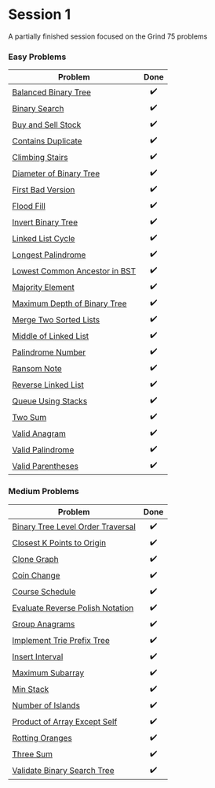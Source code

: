 # Session 1
A partially finished session focused on the Grind 75 problems

### Easy Problems
| Problem | Done  |
| ------- | :---: |
| [Balanced Binary Tree](https://leetcode.com/problems/balanced-binary-tree)  | :heavy_check_mark: |
| [Binary Search](https://leetcode.com/problems/binary-search)  | :heavy_check_mark: |
| [Buy and Sell Stock](https://leetcode.com/problems/best-time-to-buy-and-sell-stock)  | :heavy_check_mark: |
| [Contains Duplicate](https://leetcode.com/problems/contains-duplicate) | :heavy_check_mark:
| [Climbing Stairs](https://leetcode.com/problems/climbing-stairs) | :heavy_check_mark:
| [Diameter of Binary Tree](https://leetcode.com/problems/diameter-of-binary-tree) | :heavy_check_mark:
| [First Bad Version](https://leetcode.com/problems/first-bad-version/) | :heavy_check_mark:
| [Flood Fill](https://leetcode.com/problems/flood-fill)  | :heavy_check_mark:
| [Invert Binary Tree](https://leetcode.com/problems/invert-binary-tree)  | :heavy_check_mark:
| [Linked List Cycle](https://leetcode.com/problems/linked-list-cycle)  | :heavy_check_mark:
| [Longest Palindrome](https://leetcode.com/problems/longest-palindrome) | :heavy_check_mark:
| [Lowest Common Ancestor in BST](https://leetcode.com/problems/lowest-common-ancestor-of-a-binary-search-tree)  | :heavy_check_mark:
| [Majority Element](https://leetcode.com/problems/majority-element) | :heavy_check_mark:
| [Maximum Depth of Binary Tree](https://leetcode.com/problems/maximum-depth-of-binary-tree) | :heavy_check_mark:
| [Merge Two Sorted Lists](https://leetcode.com/problems/merge-two-sorted-lists)  | :heavy_check_mark:
| [Middle of Linked List](https://leetcode.com/problems/middle-of-the-linked-list) | :heavy_check_mark:
| [Palindrome Number](https://leetcode.com/problems/palindrom-number)  | :heavy_check_mark:
| [Ransom Note](https://leetcode.com/problems/ransom-note) | :heavy_check_mark:
| [Reverse Linked List](https://leetcode.com/problems/reverse-linked-list) | :heavy_check_mark:
| [Queue Using Stacks](https://leetcode.com/problems/implement-queue-using-stacks) | :heavy_check_mark:
| [Two Sum](https://leetcode.com/problems/two-sum)  | :heavy_check_mark:
| [Valid Anagram](https://leetcode.com/problems/valid-anagram)  | :heavy_check_mark:
| [Valid Palindrome](https://leetcode.com/problems/valid-palindrome)  | :heavy_check_mark:
| [Valid Parentheses](https://leetcode.com/problems/valid-parentheses)  | :heavy_check_mark:

### Medium Problems
| Problem | Done
| ------- | :---:
| [Binary Tree Level Order Traversal](https://leetcode.com/problems/binary-tree-level-order-traversal) | :heavy_check_mark:
| [Closest K Points to Origin](https://leetcode.com/problems/k-closest-points-to-origin) | :heavy_check_mark:
| [Clone Graph](https://leetcode.com/problems/clone-graph/) | :heavy_check_mark:
| [Coin Change](https://leetcode.com/problems/coin-change/) | :heavy_check_mark:
| [Course Schedule](https://leetcode.com/problems/course-schedule/) | :heavy_check_mark:
| [Evaluate Reverse Polish Notation](https://leetcode.com/problems/evaluate-reverse-polish-notation) | :heavy_check_mark:
| [Group Anagrams](https://leetcode.com/problems/group-anagrams/) | :heavy_check_mark:
| [Implement Trie Prefix Tree](https://leetcode.com/problems/implement-trie-prefix-tree/) | :heavy_check_mark:
| [Insert Interval](https://leetcode.com/problems/insert-interval/) | :heavy_check_mark:
| [Maximum Subarray](https://leetcode.com/problems/maximum-subarray)  | :heavy_check_mark:
| [Min Stack](https://leetcode.com/problems/min-stack) | :heavy_check_mark:
| [Number of Islands](https://leetcode.com/problems/number-of-islands/) | :heavy_check_mark:
| [Product of Array Except Self](https://leetcode.com/problems/product-of-array-except-self/) | :heavy_check_mark:
| [Rotting Oranges](https://leetcode.com/problems/rotting-oranges/) | :heavy_check_mark:
| [Three Sum](https://leetcode.com/problems/3sum/) | :heavy_check_mark:
| [Validate Binary Search Tree](https://leetcode.com/problems/validate-binary-search-tree/) | :heavy_check_mark:

